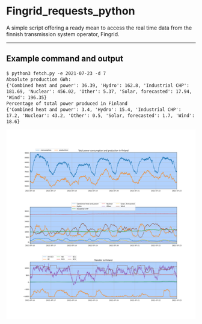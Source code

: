 # Fingrid_requests_python

A simple script offering a ready mean to access the real time data
from the finnish transmission system operator, Fingrid.

-----
## Example command and output
```
$ python3 fetch.py -e 2021-07-23 -d 7
Absolute production GWh:
{'Combined heat and power': 36.39, 'Hydro': 162.8, 'Industrial CHP': 181.69, 'Nuclear': 456.02, 'Other': 5.37, 'Solar, forecasted': 17.94, 'Wind': 196.35}
Percentage of total power produced in Finland
{'Combined heat and power': 3.4, 'Hydro': 15.4, 'Industrial CHP': 17.2, 'Nuclear': 43.2, 'Other': 0.5, 'Solar, forecasted': 1.7, 'Wind': 18.6}
```
![example](Production_20210723.png)
